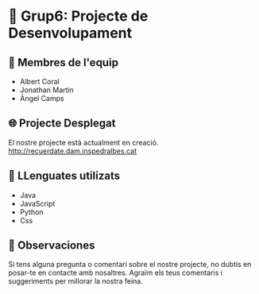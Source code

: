 # 🚀 Grup6: Projecte de Desenvolupament

## 👥 Membres de l'equip
- Albert Coral
- Jonathan Martin
- Àngel Camps

## 🌐 Projecte Desplegat
El nostre projecte està actualment en creació.
http://recuerdate.dam.inspedralbes.cat

## 🎨 LLenguates utilizats 
- Java
- JavaScript
- Python
- Css

## 📝 Observaciones
Si tens alguna pregunta o comentari sobre el nostre projecte, no dubtis en posar-te en contacte amb nosaltres. Agraïm els teus comentaris i suggeriments per millorar la nostra feina.


